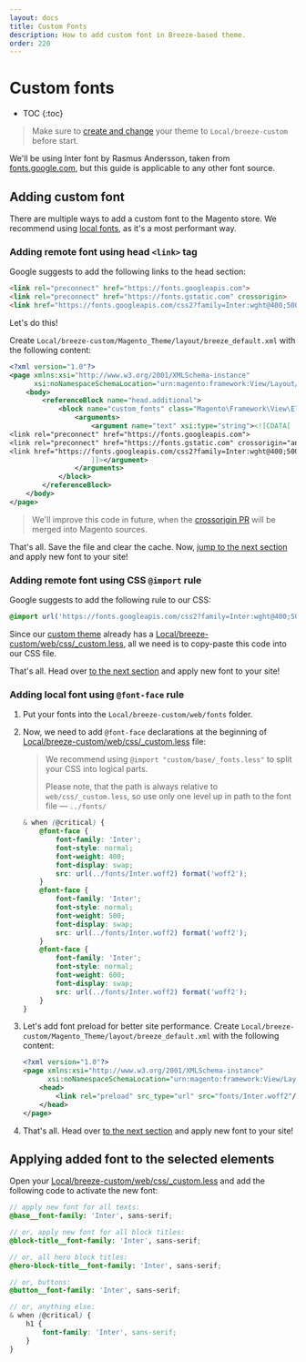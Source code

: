```yaml
---
layout: docs
title: Custom Fonts
description: How to add custom font in Breeze-based theme.
order: 220
---
```


# Custom fonts

* TOC
{:toc}

> Make sure to [create and change](/child-theme) your theme to `Local/breeze-custom`
> before start.

We'll be using Inter font by Rasmus Andersson, taken from
[fonts.google.com](https://fonts.google.com/specimen/Inter), but this guide is applicable to
any other font source.

## Adding custom font

There are multiple ways to add a custom font to the Magento store. We recommend
using [local fonts](#adding-local-font-using-font-face-rule), as it's a most
performant way.

### Adding remote font using head `<link>` tag

Google suggests to add the following links to the head section:

```html
<link rel="preconnect" href="https://fonts.googleapis.com">
<link rel="preconnect" href="https://fonts.gstatic.com" crossorigin>
<link href="https://fonts.googleapis.com/css2?family=Inter:wght@400;500;600&display=swap" rel="stylesheet">
```

Let's do this!

Create `Local/breeze-custom/Magento_Theme/layout/breeze_default.xml` with the
following content:

```xml
<?xml version="1.0"?>
<page xmlns:xsi="http://www.w3.org/2001/XMLSchema-instance"
      xsi:noNamespaceSchemaLocation="urn:magento:framework:View/Layout/etc/page_configuration.xsd">
    <body>
        <referenceBlock name="head.additional">
            <block name="custom_fonts" class="Magento\Framework\View\Element\Text">
                <arguments>
                    <argument name="text" xsi:type="string"><![CDATA[
<link rel="preconnect" href="https://fonts.googleapis.com">
<link rel="preconnect" href="https://fonts.gstatic.com" crossorigin="anonymous">
<link href="https://fonts.googleapis.com/css2?family=Inter:wght@400;500;600&display=swap" rel="stylesheet">
                    ]]></argument>
                </arguments>
            </block>
        </referenceBlock>
    </body>
</page>
```

> We'll improve this code in future, when the [crossorigin PR](https://github.com/magento/magento2/pull/32455)
> will be merged into Magento sources.

That's all. Save the file and clear the cache. Now,
[jump to the next section](#applying-added-font-to-the-selected-elements)
and apply new font to your site!

### Adding remote font using CSS `@import` rule

Google suggests to add the following rule to our CSS:

```css
@import url('https://fonts.googleapis.com/css2?family=Inter:wght@400;500;600&display=swap');
```

Since our [custom theme](/child-theme) already has a [Local/breeze-custom/web/css/_custom.less](/custom-styles),
all we need is to copy-paste this code into our CSS file.

That's all. Head over [to the next section](#applying-added-font-to-the-selected-elements)
and apply new font to your site!

### Adding local font using `@font-face` rule

 1. Put your fonts into the `Local/breeze-custom/web/fonts` folder.
 2. Now, we need to add `@font-face` declarations at the beginning of
    [Local/breeze-custom/web/css/_custom.less](/custom-styles) file:

    > We recommend using `@import "custom/base/_fonts.less"`
    > to split your CSS into logical parts.
    >
    > Please note, that the path is always relative to `web/css/_custom.less`,
    > so use only one level up in path to the font file &mdash; `../fonts/`

    ```scss
    & when (@critical) {
        @font-face {
            font-family: 'Inter';
            font-style: normal;
            font-weight: 400;
            font-display: swap;
            src: url(../fonts/Inter.woff2) format('woff2');
        }
        @font-face {
            font-family: 'Inter';
            font-style: normal;
            font-weight: 500;
            font-display: swap;
            src: url(../fonts/Inter.woff2) format('woff2');
        }
        @font-face {
            font-family: 'Inter';
            font-style: normal;
            font-weight: 600;
            font-display: swap;
            src: url(../fonts/Inter.woff2) format('woff2');
        }
    }
    ```

 3. Let's add font preload for better site performance. Create
    `Local/breeze-custom/Magento_Theme/layout/breeze_default.xml` with the following
    content:

    ```xml
    <?xml version="1.0"?>
    <page xmlns:xsi="http://www.w3.org/2001/XMLSchema-instance"
          xsi:noNamespaceSchemaLocation="urn:magento:framework:View/Layout/etc/page_configuration.xsd">
        <head>
            <link rel="preload" src_type="url" src="fonts/Inter.woff2"/>
        </head>
    </page>
    ```

 4. That's all. Head over [to the next section](#applying-added-font-to-the-selected-elements)
    and apply new font to your site!

## Applying added font to the selected elements

Open your [Local/breeze-custom/web/css/_custom.less](/custom-styles) and add
the following code to activate the new font:

```scss
// apply new font for all texts:
@base__font-family: 'Inter', sans-serif;

// or, apply new font for all block titles:
@block-title__font-family: 'Inter', sans-serif;

// or, all hero block titles:
@hero-block-title__font-family: 'Inter', sans-serif;

// or, buttons:
@button__font-family: 'Inter', sans-serif;

// or, anything else:
& when (@critical) {
    h1 {
        font-family: 'Inter', sans-serif;
    }
}
```

